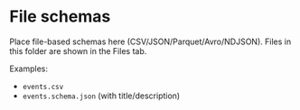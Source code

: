 # File schemas

Place file-based schemas here (CSV/JSON/Parquet/Avro/NDJSON). Files in this folder are shown in the Files tab.

Examples:
- `events.csv`
- `events.schema.json` (with title/description)
